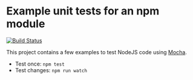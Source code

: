 # Example unit tests for an npm module

[![Build Status](https://github.com/jashaj/npm-unit-test-excercises/workflows/Node%20CI/badge.svg)](https://github.com/jashaj/npm-unit-test-excercises/actions)

This project contains a few examples to test NodeJS code using [Mocha](https://mochajs.org/).

* Test once: `npm test`
* Test changes: `npm run watch`
